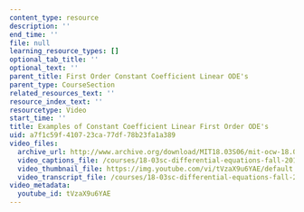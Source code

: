 ```yaml
---
content_type: resource
description: ''
end_time: ''
file: null
learning_resource_types: []
optional_tab_title: ''
optional_text: ''
parent_title: First Order Constant Coefficient Linear ODE's
parent_type: CourseSection
related_resources_text: ''
resource_index_text: ''
resourcetype: Video
start_time: ''
title: Examples of Constant Coefficient Linear First Order ODE's
uid: a7f1c59f-4107-23ca-77df-78b23fa1a389
video_files:
  archive_url: http://www.archive.org/download/MIT18.03S06/mit-ocw-18.03-lec3-10feb2003-220k_512kb.mp4
  video_captions_file: /courses/18-03sc-differential-equations-fall-2011/69e1945b89fe5474a86911226bc52465_tVzaX9u6YAE.vtt
  video_thumbnail_file: https://img.youtube.com/vi/tVzaX9u6YAE/default.jpg
  video_transcript_file: /courses/18-03sc-differential-equations-fall-2011/6e180308e98ec8d034c5823f3d0de09c_tVzaX9u6YAE.pdf
video_metadata:
  youtube_id: tVzaX9u6YAE
---
```

